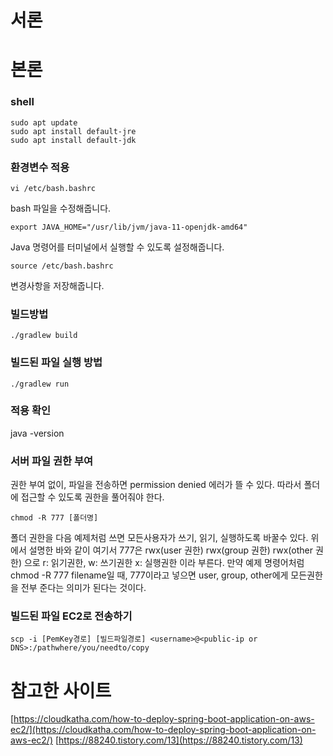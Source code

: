 # 서론

# 본론

### shell

```shell
sudo apt update
sudo apt install default-jre
sudo apt install default-jdk
```

### 환경변수 적용

```shell
vi /etc/bash.bashrc
```

bash 파일을 수정해줍니다.

```shell
export JAVA_HOME="/usr/lib/jvm/java-11-openjdk-amd64"
```

Java 명령어를 터미널에서 실행할 수 있도록 설정해줍니다.

```shell
source /etc/bash.bashrc
```

변경사항을 저장해줍니다.

### 빌드방법

```shell
./gradlew build
```

### 빌드된 파일 실행 방법

```shell
./gradlew run
```

### 적용 확인

java -version

### 서버 파일 권한 부여

권한 부여 없이, 파일을 전송하면 permission denied 에러가 뜰 수 있다. 따라서 폴더에 접근할 수 있도록 권한을 풀어줘야 한다.

```shell
chmod -R 777 [폴더명]
```

폴더 권한을 다음 예제처럼 쓰면 모든사용자가 쓰기, 읽기, 실행하도록 바꿀수 있다.
위에서 설명한 바와 같이 여기서 777은 rwx(user 권한) rwx(group 권한) rwx(other 권한) 으로 r: 읽기권한, w: 쓰기권한 x: 실행권한 이라 부른다.
만약 예제 명령어처럼 chmod -R 777 filename일 때, 777이라고 넣으면 user, group, other에게 모든권한을 전부 준다는 의미가 된다는 것이다.

### 빌드된 파일 EC2로 전송하기

```shell
scp -i [PemKey경로] [빌드파일경로] <username>@<public-ip or DNS>:/pathwhere/you/needto/copy
```

# 참고한 사이트

[https://cloudkatha.com/how-to-deploy-spring-boot-application-on-aws-ec2/](https://cloudkatha.com/how-to-deploy-spring-boot-application-on-aws-ec2/)
[https://88240.tistory.com/13](https://88240.tistory.com/13)

